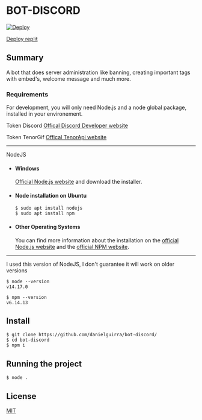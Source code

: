 # BOT-DISCORD

[![Deploy](https://www.herokucdn.com/deploy/button.svg)](https://heroku.com/deploy?template=https://github.com/danielguirra/bot-discord/)

[Deploy replit](https://github.com/danielguirra/bot-discord)

## Summary

A bot that does server administration like banning, creating important tags with embed's, welcome message and much more.

### Requirements

For development, you will only need Node.js and a node global package, installed in your environement.

Token Discord [Offical Discord Developer website](https://discord.com/developers)

Token TenorGif [Offical TenorApi website](https://tenor.com/gifapi)

---

NodeJS

- #### Windows

  [Official Node.js website](https://nodejs.org/) and download the installer.

- #### Node installation on Ubuntu

      $ sudo apt install nodejs
      $ sudo apt install npm

- #### Other Operating Systems
  You can find more information about the installation on the [official Node.js website](https://nodejs.org/) and the [official NPM website](https://npmjs.org/).

---

I used this version of NodeJS, I don't guarantee it will work on older versions

    $ node --version
    v14.17.0

    $ npm --version
    v6.14.13

## Install

    $ git clone https://github.com/danielguirra/bot-discord/
    $ cd bot-discord
    $ npm i

## Running the project

    $ node .

## License

[MIT](https://choosealicense.com/licenses/mit/)
